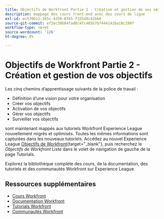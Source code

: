 ```yaml
---
title: Objectifs de Workfront Partie 2 - Création et gestion de vos objectifs
description: mappage des cours front-end avec des cours de ligue
exl-id: ec570612-165c-4350-8f65-f33549c42bb8
source-git-commit: ef2ec39b04fad8c4fc485b7b7444141ba18c1907
workflow-type: tm+mt
source-wordcount: '126'
ht-degree: 0%

---
```


# Objectifs de Workfront Partie 2 - Création et gestion de vos objectifs

Les cinq chemins d’apprentissage suivants de la police de travail :

* Définition d’une vision pour votre organisation
* Créer vos objectifs
* Activation de vos objectifs
* Gérer vos objectifs
* Surveiller vos objectifs

sont maintenant mappés aux tutoriels Workfront Experience League nouvellement migrés et optimisés.  Toutes les mêmes informations sont capturées dans les nouveaux tutoriels. Accédez au nouvel Experience League [Objectifs de Workfront](https://experienceleague.adobe.com/docs/workfront-learn/tutorials-workfront/workfront-goals/establish-a-vision-and-strategy/align-groups-and-teams-to-the-strategy.html?lang=en){target="_blank"}, puis recherchez le *Objectifs de Workfront* Liste dans le volet de navigation de gauche de la page Tutorials.

Explorez la bibliothèque complète des cours, de la documentation, des tutoriels et des communautés Workfront sur Experience League.


## Ressources supplémentaires

* [Cours Workfront](https://experienceleague.adobe.com/?lang=en&amp;Solution=Workfront#courses)
* [Documentation Workfront](https://experienceleague.adobe.com/docs/workfront.html)
* [Tutorials Workfront](https://experienceleague.adobe.com/docs/workfront-learn/tutorials-workfront/home.html)
* [Communautés Workfront](https://experienceleaguecommunities.adobe.com/t5/workfront/ct-p/workfront)
